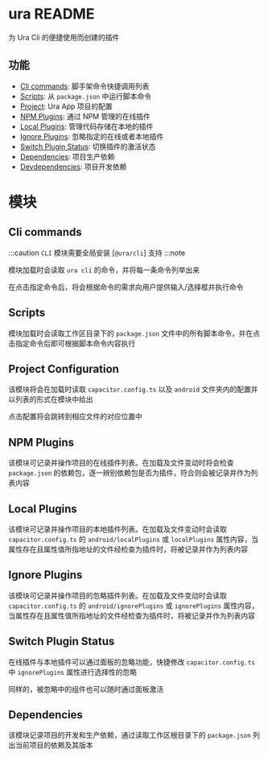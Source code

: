 # ura README

为 Ura Cli 的便捷使用而创建的插件

## 功能

- [Cli commands](#cli-commands): 脚手架命令快捷调用列表
- [Scripts](#scripts): 从 `package.json` 中运行脚本命令
- [Project](#project-confiuration): Ura App 项目的配置
- [NPM Plugins](#npm-plugins): 通过 NPM 管理的在线插件
- [Local Plugins](#local-plugins): 管理代码存储在本地的插件
- [Ignore Plugins](#ignore): 忽略指定的在线或者本地插件
- [Switch Plugin Status](#switch-status): 切换插件的激活状态
- [Dependencies](#dependencies): 项目生产依赖
- [Devdependencies](#dependencies): 项目开发依赖


# 模块

## Cli commands
:::caution
 `CLI` 模块需要全局安装 [`@ura/cli`] 支持
:::note

模块加载时会读取 `ura cli` 的命令，并将每一条命令列举出来

在点击指定命令后，将会根据命令的需求向用户提供输入/选择框并执行命令

## Scripts

模块加载时会读取工作区目录下的 `package.json` 文件中的所有脚本命令，并在点击指定命令后即可根据脚本命令内容执行

## Project Configuration

该模块将会在加载时读取 `capacitor.config.ts` 以及 `android` 文件夹内的配置并以列表的形式在模块中给出

点击配置将会跳转到相应文件的对应位置中

## NPM Plugins

该模块可记录并操作项目的在线插件列表。在加载及文件变动时将会检查 `package.json` 的依赖包，逐一辨别依赖包是否为插件，符合则会被记录并作为列表内容

## Local Plugins

该模块可记录并操作项目的本地插件列表。在加载及文件变动时会读取 `capacitor.config.ts` 的 `android/localPlugins` 或 `localPlugins` 属性内容，当属性存在且属性值所指地址的文件经检查为插件时，将被记录并作为列表内容

## Ignore Plugins

该模块可记录并操作项目的忽略插件列表。在加载及文件变动时会读取 `capacitor.config.ts` 的 `android/ignorePlugins` 或 `ignorePlugins` 属性内容，当属性存在且属性值所指地址的文件经检查为插件时，将被记录并作为列表内容

## Switch Plugin Status

在线插件与本地插件可以通过面板的忽略功能，快捷修改 `capacitor.config.ts` 中 `ignorePlugins` 属性进行选择性的忽略

同样的，被忽略中的组件也可以随时通过面板激活

## Dependencies

该模块记录项目的开发和生产依赖，通过读取工作区根目录下的 `package.json` 列出当前项目的依赖及其版本
